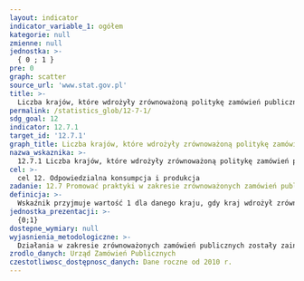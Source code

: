 ```yaml
---
layout: indicator
indicator_variable_1: ogółem
kategorie: null
zmienne: null
jednostka: >-
  { 0 ; 1 }
pre: 0
graph: scatter
source_url: 'www.stat.gov.pl'
title: >-
  Liczba krajów, które wdrożyły zrównoważoną politykę zamówień publicznych wraz z planami działania
permalink: /statistics_glob/12-7-1/
sdg_goal: 12
indicator: 12.7.1
target_id: '12.7.1'
graph_title: Liczba krajów, które wdrożyły zrównoważoną politykę zamówień publicznych wraz z planami działania
nazwa_wskaznika: >-
  12.7.1 Liczba krajów, które wdrożyły zrównoważoną politykę zamówień publicznych wraz z planami działania
cel: >-
  cel 12. Odpowiedzialna konsumpcja i produkcja
zadanie: 12.7 Promować praktyki w zakresie zrównoważonych zamówień publicznych, zgodne z polityką i priorytetami krajowymi.
definicja: >-
  Wskaźnik przyjmuje wartość 1 dla danego kraju, gdy kraj wdrożył zrównoważoną politykę zamówień publicznych wraz z planami dzialania.
jednostka_prezentacji: >-
  {0;1}
dostepne_wymiary: null
wyjasnienia_metodologiczne: >-
  Działania w zakresie zrównoważonych zamówień publicznych zostały zainicjowane przez Urząd Zamówień Publicznych w 2007 r. poprzez opracowanie pierwszego „Krajowego Planu Działań w zakresie zielonych zamówień publicznych na lata 2007-2010”, przyjętego przez Komitet Europejski Rady Ministrów dnia 27 stycznia 2007 r.Kontynuując działalność informacyjno-szkoleniową, w 2010 r. Urząd Zamówień Publicznych opracował kolejny „Krajowy Plan Działań w zakresie zrównoważonych zamówień publicznych na lata 2010-2012”, w którym – oprócz promowania aspektów środowiskowych w zamówieniach publicznych – zwrócono po raz pierwszy uwagę na potrzebę promocji społecznych zamówień publicznych, przyczyniających się do aktywizacji zawodowej przedstawicieli grup defaworyzowanych (tj. grup będących w trudnej sytuacji na rynku pracy). W dokumencie tym określono również działania, których celem był rozpropagowanie tematyki społecznych zamówień publicznych wśród uczestników systemu zamówień publicznych oraz opinii publicznej.W 2013 roku Urząd Zamówień Publicznych opracował kolejny czteroletni dokument planistyczny pod nazwą "Krajowy Plan Działań w zakresie zrównoważonych zamówień publicznych na lata 2013-2016", którego celem jest dalsza promocja uwzględniania aspektów środowiskowych oraz społecznych w postępowaniach przetargowych.
zrodlo_danych: Urząd Zamówień Publicznych
czestotliwosc_dostępnosc_danych: Dane roczne od 2010 r.
---
```

